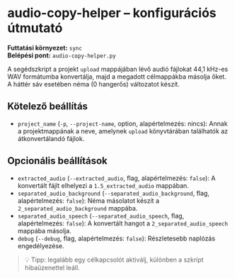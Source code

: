 # audio-copy-helper – konfigurációs útmutató

**Futtatási környezet:** `sync`  
**Belépési pont:** `audio-copy-helper.py`

A segédszkript a projekt `upload` mappájában lévő audió fájlokat 44,1 kHz-es WAV formátumba konvertálja, majd a megadott célmappákba másolja őket. A háttér sáv esetében néma (0 hangerős) változatot készít.

## Kötelező beállítás
- `project_name` (`-p`, `--project-name`, option, alapértelmezés: nincs): Annak a projektmappának a neve, amelynek `upload` könyvtárában találhatók az átkonvertálandó fájlok.

## Opcionális beállítások
- `extracted_audio` (`--extracted_audio`, flag, alapértelmezés: `false`): A konvertált fájlt elhelyezi a `1.5_extracted_audio` mappában.
- `separated_audio_background` (`--separated_audio_background`, flag, alapértelmezés: `false`): Néma másolatot készít a `2_separated_audio_background` mappába.
- `separated_audio_speech` (`--separated_audio_speech`, flag, alapértelmezés: `false`): A konvertált hangot a `2_separated_audio_speech` mappába másolja.
- `debug` (`--debug`, flag, alapértelmezés: `false`): Részletesebb naplózás engedélyezése.

> 💡 Tipp: legalább egy célkapcsolót aktiválj, különben a szkript hibaüzenettel leáll.
